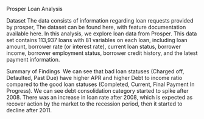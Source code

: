 Prosper Loan Analysis

Dataset
The data consists of information regarding loan requests provided by prosper, The dataset can be found here, with feature documentation available here.
In this analysis, we explore loan data from Prosper. This data set contains 113,937 loans with 81 variables on each loan, including loan amount, borrower rate (or interest rate), current loan status, borrower income, borrower employment status, borrower credit history, and the latest payment information.

Summary of Findings
 We can see that bad loan statuses (Charged off, Defaulted, Past Due) have higher APR and higher Debt to income ratio compared to the good loan statuses (Completed, Current, Final Payment In Progress).
We can see debt consolidation category started to spike after 2008.
There was an increase in loan rate after 2008, which is expected as recover action by the market to the recession period, then it started to decline after 2011.
